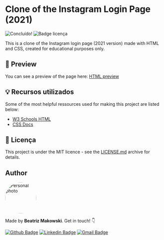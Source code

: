 # Clone of the Instagram Login Page (2021)
![Concluído!](http://img.shields.io/static/v1?label=STATUS&message=FINISHED&color=GREEN&style=for-the-badge?style=plastic&logo=appveyor) ![Badge licença](https://img.shields.io/github/license/beatrizmakowski/Desafio-Cagpemini-2022)

This is a clone of the Instagram login page (2021 version) made with HTML and CSS, created for educational purposes only.

## :eyes: Preview
You can see a preview of the page here: [HTML preview](https://htmlpreview.github.io/?https://github.com/beatrizmakowski/Instagram-Login-Page/blob/main/index.html)

## 💡 Recursos utilizados

Some of the most helpful ressources used for making this project are listed below:

* [W3 Schools HTML](https://www.w3schools.com/html/)
* [CSS Docs](https://developer.mozilla.org/pt-BR/docs/Web/CSS)
 
## 📄 Licença

This project is under the MIT licence - see the [LICENSE.md](https://github.com/beatrizmakowski/Desafio-Cagpemini-2022/blob/main/LICENSE) archive for details.

## Author

<a href="https://github.com/beatrizmakowski"> <img style="border-radius: 50%;" src="https://avatars.githubusercontent.com/u/86008015?v=4" width="100px;" alt="Personal photo"/> </a>

Made by **Beatriz Makowski**. Get in touch! 👇

[![Github Badge](https://img.shields.io/badge/-GitHub-black?style=flat-square&logo=Github&logoColor=white&link=https://github.com/beatrizmakowski)](https://github.com/beatrizmakowski)  [![Linkedin Badge](https://img.shields.io/badge/-LinkedIn-blue?style=flat-square&logo=Linkedin&logoColor=white&link=https://www.linkedin.com/in/beatriz-makowski/)](https://www.linkedin.com/in/beatriz-makowski/)  [![Gmail Badge](https://img.shields.io/badge/-Gmail-c14438?style=flat-square&logo=Gmail&logoColor=white&link=mailto:bemakow@gmail.com)](mailto:bemakow@gmail.com)
